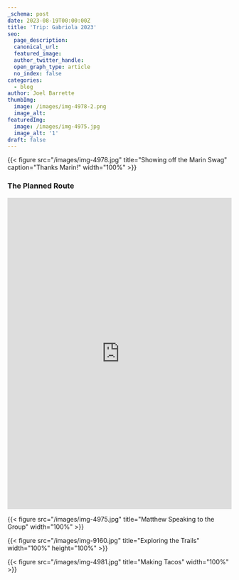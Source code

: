 ```yaml
---
_schema: post
date: 2023-08-19T00:00:00Z
title: 'Trip: Gabriola 2023'
seo:
  page_description:
  canonical_url:
  featured_image:
  author_twitter_handle:
  open_graph_type: article
  no_index: false
categories:
  - blog
author: Joel Barrette
thumbImg:
  image: /images/img-4978-2.png
  image_alt:
featuredImg:
  image: /images/img-4975.jpg
  image_alt: '1'
draft: false
---
```

{{< figure src="/images/img-4978.jpg" title="Showing off the Marin Swag" caption="Thanks Marin!" width="100%" >}}

### The Planned Route

<iframe src="https://ridewithgps.com/embeds?type=route&amp;id=43785135&amp;metricUnits=true&amp;sampleGraph=true" style="width: 1px; min-width: 100%; height: 700px; border: none;" scrolling="no"></iframe>

{{< figure src="/images/img-4975.jpg" title="Matthew Speaking to the Group" width="100%" >}}

{{< figure src="/images/img-9160.jpg" title="Exploring the Trails" width="100%" height="100%" >}}

{{< figure src="/images/img-4981.jpg" title="Making Tacos" width="100%" >}}